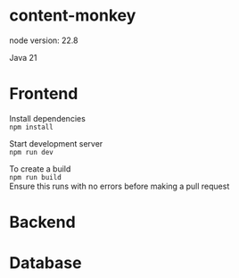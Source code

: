 # content-monkey
node version: 22.8

Java 21

# Frontend

Install dependencies <br>
`npm install` <br>

Start development server <br>
`npm run dev` <br>

To create a build <br>
`npm run build` <br>
Ensure this runs with no errors before making a pull request

# Backend

# Database
